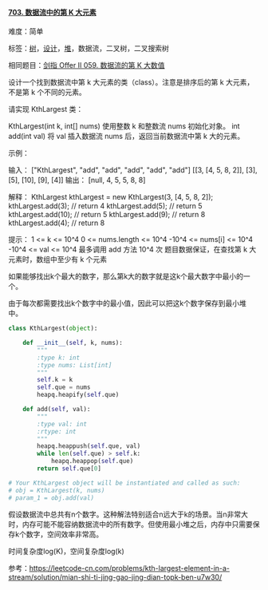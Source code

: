 #### [703. 数据流中的第 K 大元素](https://leetcode-cn.com/problems/kth-largest-element-in-a-stream/)

难度：简单

标签：[树](../原理/树.md)，[设计](../原理/设计.md)，[堆](../原理/堆.md)，数据流，二叉树，二叉搜索树

相同题目：[剑指 Offer II 059. 数据流的第 K 大数值](https://leetcode-cn.com/problems/jBjn9C/)

设计一个找到数据流中第 k 大元素的类（class）。注意是排序后的第 k 大元素，不是第 k 个不同的元素。

请实现 KthLargest 类：

KthLargest(int k, int[] nums) 使用整数 k 和整数流 nums 初始化对象。
int add(int val) 将 val 插入数据流 nums 后，返回当前数据流中第 k 大的元素。


示例：

输入：
["KthLargest", "add", "add", "add", "add", "add"]
[[3, [4, 5, 8, 2]], [3], [5], [10], [9], [4]]
输出：
[null, 4, 5, 5, 8, 8]

解释：
KthLargest kthLargest = new KthLargest(3, [4, 5, 8, 2]);
kthLargest.add(3);   // return 4
kthLargest.add(5);   // return 5
kthLargest.add(10);  // return 5
kthLargest.add(9);   // return 8
kthLargest.add(4);   // return 8


提示：
1 <= k <= 10^4
0 <= nums.length <= 10^4
-10^4 <= nums[i] <= 10^4
-10^4 <= val <= 10^4
最多调用 add 方法 10^4 次
题目数据保证，在查找第 k 大元素时，数组中至少有 k 个元素



如果能够找出k个最大的数字，那么第k大的数字就是这k个最大数字中最小的一个。

由于每次都需要找出k个数字中的最小值，因此可以把这k个数字保存到最小堆中。

```python
class KthLargest(object):

    def __init__(self, k, nums):
        """
        :type k: int
        :type nums: List[int]
        """
        self.k = k
        self.que = nums
        heapq.heapify(self.que)

    def add(self, val):
        """
        :type val: int
        :rtype: int
        """
        heapq.heappush(self.que, val)
        while len(self.que) > self.k:
            heapq.heappop(self.que)
        return self.que[0]

# Your KthLargest object will be instantiated and called as such:
# obj = KthLargest(k, nums)
# param_1 = obj.add(val)
```



假设数据流中总共有n个数字。这种解法特别适合n远大于k的场景。当n非常大时，内存可能不能容纳数据流中的所有数字。但使用最小堆之后，内存中只需要保存k个数字，空间效率非常高。

时间复杂度log(K)，空间复杂度log(k)


参考：https://leetcode-cn.com/problems/kth-largest-element-in-a-stream/solution/mian-shi-ti-jing-gao-jing-dian-topk-ben-u7w30/
